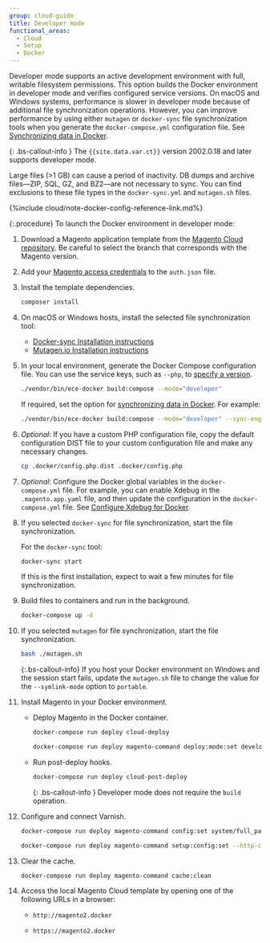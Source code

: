 ```yaml
---
group: cloud-guide
title: Developer mode
functional_areas:
  - Cloud
  - Setup
  - Docker
---
```


Developer mode supports an active development environment with full, writable filesystem permissions. This option builds the Docker environment in developer mode and verifies configured service versions. On macOS and Windows systems, performance is slower in developer mode because of additional file synchronization operations. However, you can improve performance by using either `mutagen` or `docker-sync` file synchronization tools when you generate the `docker-compose.yml` configuration file. See [Synchronizing data in Docker].

{: .bs-callout-info }
The `{{site.data.var.ct}}` version 2002.0.18 and later supports developer mode.

Large files (>1 GB) can cause a period of inactivity. DB dumps and archive files—ZIP, SQL, GZ, and BZ2—are not necessary to sync. You can find exclusions to these file types in the `docker-sync.yml` and `mutagen.sh` files.

{%include cloud/note-docker-config-reference-link.md%}

{:.procedure}
To launch the Docker environment in developer mode:

1. Download a Magento application template from the [Magento Cloud repository][cloud-repo]. Be careful to select the branch that corresponds with the Magento version.

1. Add your [Magento access credentials][magento-creds] to the `auth.json` file.

1. Install the template dependencies.

   ```bash
   composer install
   ```

1. On macOS or Windows hosts, install the selected file synchronization tool:

   -  [Docker-sync Installation instructions][dsync-install]
   -  [Mutagen.io Installation instructions][mutagen-install]

1. In your local environment, generate the Docker Compose configuration file. You can use the service keys, such as `--php`, to [specify a version][services].

   ```bash
   ./vendor/bin/ece-docker build:compose --mode="developer"
   ```

   If required, set the option for [synchronizing data in Docker]. For example:

   ```bash
   ./vendor/bin/ece-docker build:compose --mode="developer" --sync-engine="mutagen"
   ```

1. _Optional_: If you have a custom PHP configuration file, copy the default configuration DIST file to your custom configuration file and make any necessary changes.

   ```bash
   cp .docker/config.php.dist .docker/config.php
   ```

1. _Optional_: Configure the Docker global variables in the `docker-compose.yml` file. For example, you can enable Xdebug in the `.magento.app.yaml` file, and then update the configuration in the `docker-compose.yml` file. See [Configure Xdebug for Docker][xdebug].

1. If you selected `docker-sync` for file synchronization, start the file synchronization.

   For the `docker-sync` tool:

   ```bash
   docker-sync start
   ```

   If this is the first installation, expect to wait a few minutes for file synchronization.

1. Build files to containers and run in the background.

   ```bash
   docker-compose up -d
   ```

1. If you selected `mutagen` for file synchronization, start the file synchronization.

   ```bash
   bash ./mutagen.sh
   ```

   {:.bs-callout-info}
   If you host your Docker environment on Windows and the session start fails, update the `mutagen.sh` file to change the value for the `--symlink-mode` option to `portable`.

1. Install Magento in your Docker environment.

   -  Deploy Magento in the Docker container.

      ```bash
      docker-compose run deploy cloud-deploy
      ```

      ```bash
      docker-compose run deploy magento-command deploy:mode:set developer
      ```

   -  Run post-deploy hooks.

       ```bash
       docker-compose run deploy cloud-post-deploy
       ```

      {: .bs-callout-info }
      Developer mode does not require the `build` operation.

1. Configure and connect Varnish.

   ```bash
   docker-compose run deploy magento-command config:set system/full_page_cache/caching_application 2 --lock-env
   ```

   ```bash
   docker-compose run deploy magento-command setup:config:set --http-cache-hosts=varnish
   ```

1. Clear the cache.

   ```bash
   docker-compose run deploy magento-command cache:clean
   ```

1. Access the local Magento Cloud template by opening one of the following URLs in a browser:

   -  `http://magento2.docker`

   -  `https://magento2.docker`

[Synchronizing data in Docker]: {{site.baseurl}}/cloud/docker/docker-syncing-data.html
[cloud-repo]: https://github.com/magento/magento-cloud
[magento-creds]: {{site.baseurl}}/guides/v2.3/install-gde/prereq/connect-auth.html
[services]: {{site.baseurl}}/cloud/docker/docker-containers.html#service-containers
[xdebug]: {{site.baseurl}}/cloud/docker/docker-development-debug.html#configure-xdebug
[dsync-install]: https://docker-sync.readthedocs.io/en/latest/getting-started/installation.html
[mutagen-install]: https://mutagen.io/documentation/introduction/installation/
